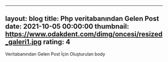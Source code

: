 
 --- 
 layout: blog
 title: Php veritabanından Gelen Post
 date: 2021-10-05 00:00:00
 thumbnail: https://www.odakdent.com/dimg/oncesi/resized_galeri1.jpg
 rating: 4
 ---
 Veritabanından Gelen Post İçin Oluşturulan body
